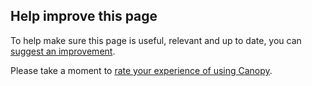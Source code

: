 ## Help improve this page

To help make sure this page is useful, relevant and up to date, you can <a href="https://forms.office.com/r/6UMyXFeupH" target="_blank">suggest an improvement</a>.

Please take a moment to <a href="https://forms.office.com/r/ryiKP7ygUK" target="_blank">rate your experience of using Canopy</a>.
